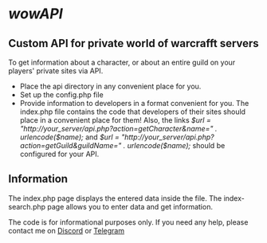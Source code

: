# _wowAPI_

## Custom API for private world of warcrafft servers

To get information about a character, or about an entire guild on your players' private sites via API.

- Place the api directory in any convenient place for you.
- Set up the config.php file
- Provide information to developers in a format convenient for you. The index.php file contains the code that developers of their sites should place in a convenient place for them!
Also, the links _$url = "http://your_server/api.php?action=getCharacter&name=" . urlencode($name);_ and _$url = "http://your_server/api.php?action=getGuild&guildName=" . urlencode($name);_ should be configured for your API.

## Information

The index.php page displays the entered data inside the file.
The index-search.php page allows you to enter data and get information.

The code is for informational purposes only. If you need any help, please contact me on <a href="https://discordapp.com/users/416812391003586571" target="_blank">Discord</a> or <a href="https://t.me/nulls18" target="_blank">Telegram</a>
